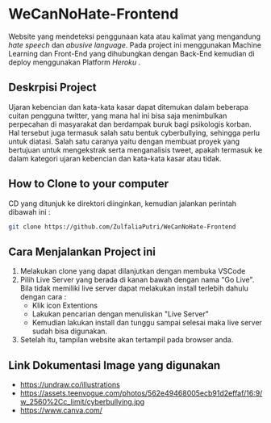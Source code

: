 # WeCanNoHate-Frontend
Website yang mendeteksi penggunaan kata atau kalimat yang mengandung <i>hate speech</i> dan <i>abusive language</i>. 
Pada project ini menggunakan Machine Learning dan Front-End yang dihubungkan dengan Back-End kemudian di deploy menggunakan Platform <i> Heroku </i>.

## Deskrpisi Project
<p> Ujaran kebencian dan kata-kata kasar dapat ditemukan dalam beberapa cuitan pengguna twitter, yang mana hal ini bisa saja menimbulkan perpecahan di masyarakat dan berdampak
buruk bagi psikologis korban. Hal tersebut juga termasuk salah satu bentuk cyberbullying, sehingga perlu untuk diatasi. Salah satu caranya yaitu dengan membuat proyek yang bertujuan
untuk mengekstrak serta menganalisis tweet, apakah termasuk ke dalam kategori ujaran kebencian dan kata-kata kasar atau tidak.</p>

## How to Clone to your computer
CD yang ditunjuk ke direktori diinginkan, kemudian jalankan perintah dibawah ini :

```bash
git clone https://github.com/ZulfaliaPutri/WeCanNoHate-Frontend
```

## Cara Menjalankan Project ini
1. Melakukan clone yang dapat dilanjutkan dengan membuka VSCode
2. Pilih Live Server yang berada di kanan bawah dengan nama "Go Live".  Bila tidak memiliki live server dapat melakukan install terlebih dahulu dengan cara :
   * Klik icon Extentions 
   * Lakukan pencarian dengan menuliskan "Live Server"
   * Kemudian lakukan install dan tunggu sampai selesai maka live server sudah bisa digunakan.
3. Setelah itu, tampilan website akan tertampil pada browser anda.

## Link Dokumentasi Image yang digunakan
  * https://undraw.co/illustrations
  * https://assets.teenvogue.com/photos/562e49468005ecb91d2effaf/16:9/w_2560%2Cc_limit/cyberbullying.jpg
  * https://www.canva.com/
